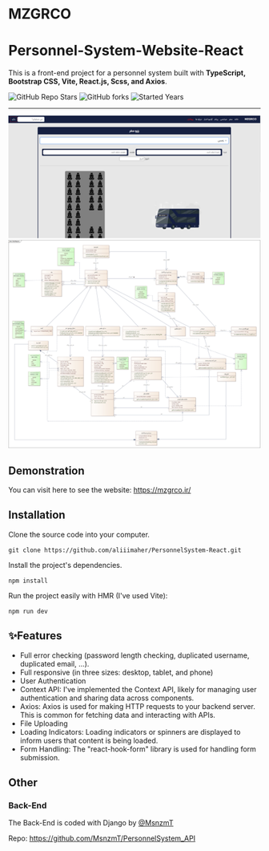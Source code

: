 <p align="center">
  <h1>
   MZGRCO
  </h1> 
</p>


# Personnel-System-Website-React
This is a front-end project for a personnel system built with **TypeScript, Bootstrap CSS, Vite, React.js, Scss, and Axios**. 

![GitHub Repo Stars](https://img.shields.io/github/stars/aliiimaher/PersonnelSystem-React?label=Stars)
![GitHub forks](https://img.shields.io/github/forks/aliiimaher/PersonnelSystem-React?label=Forks)
![Started Years](https://img.shields.io/badge/Since-2023-purple?style=flat)

<hr />

![png2](./docMe/resbus.png)
![png1](./docMe/classD.png)


## Demonstration
You can visit here to see the website: https://mzgrco.ir/

## Installation
Clone the source code into your computer.

```
git clone https://github.com/aliiimaher/PersonnelSystem-React.git
```
Install the project's dependencies.
```
npm install
```
Run the project easily with HMR (I've used Vite):
```
npm run dev
```

## ✨Features
- Full error checking (password length checking, duplicated username, duplicated email, ...).
- Full responsive (in three sizes: desktop, tablet, and phone)
- User Authentication
- Context API: I've implemented the Context API, likely for managing user authentication and sharing data across components.
- Axios: Axios is used for making HTTP requests to your backend server. This is common for fetching data and interacting with APIs.
- File Uploading
- Loading Indicators: Loading indicators or spinners are displayed to inform users that content is being loaded.
- Form Handling: The "react-hook-form" library is used for handling form submission.

## Other
### Back-End
The Back-End is coded with Django by [@MsnzmT](https://github.com/MsnzmT)

Repo: https://github.com/MsnzmT/PersonnelSystem_API 
